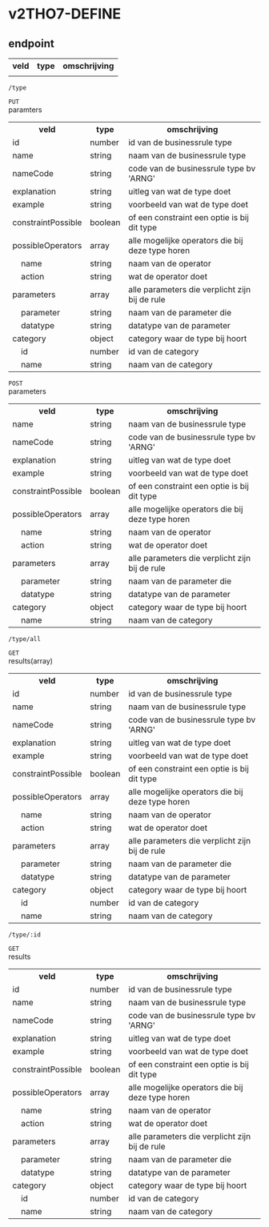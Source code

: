 # v2THO7-DEFINE

## endpoint
<table>
<tr>
    <th>veld</th>
    <th>type</th> 
    <th>omschrijving</th>
  </tr>
 <tr>
    <td></td>
    <td></td> 
    <td></td>
  </tr>
</table>


``` 
/type
```
`PUT `
<br>
paramters
<table>
<tr>
    <th>veld</th>
    <th>type</th> 
    <th>omschrijving</th>
  </tr>
 <tr>
    <td>id</td>
    <td>number</td> 
    <td>id van de businessrule type</td>
  </tr>
  <tr>
    <td>name</td>
    <td>string</td> 
    <td>naam van de businessrule type</td>
  </tr>
  <tr>
    <td>nameCode</td>
    <td>string</td> 
    <td>code van de businessrule type bv 'ARNG'</td>
  </tr>
  <tr>
    <td>explanation</td>
    <td>string</td> 
    <td>uitleg van wat de type doet</td>
  </tr>
  <tr>
    <td>example</td>
    <td>string</td> 
    <td>voorbeeld van wat de type doet</td>
  </tr>
  <tr>
    <td>constraintPossible</td>
    <td>boolean</td> 
    <td>of een constraint een optie is bij dit type</td>
  </tr>
  <tr>
    <td>possibleOperators</td>
    <td>array</td> 
    <td> alle mogelijke operators die bij deze type horen</td>
  </tr>
  <tr>
    <td>&nbsp;&nbsp;&nbsp;&nbsp;name</td>
    <td>string</td> 
    <td>naam van de operator</td>
  </tr>
  <tr>
    <td>&nbsp;&nbsp;&nbsp;&nbsp;action</td>
    <td>string</td> 
    <td>wat de operator doet</td>
  </tr>
  <tr>
    <td>parameters</td>
    <td>array</td> 
    <td> alle parameters die verplicht zijn bij de rule</td>
  </tr>
  <tr>
    <td>&nbsp;&nbsp;&nbsp;&nbsp;parameter</td>
    <td>string</td> 
    <td>naam van de parameter die</td>
  </tr>
  <tr>
    <td>&nbsp;&nbsp;&nbsp;&nbsp;datatype</td>
    <td>string</td> 
    <td>datatype van de parameter</td>
  </tr>
  <tr>
    <td>category</td>
    <td>object</td> 
    <td> category waar de type bij hoort</td>
  </tr>
  <tr>
    <td>&nbsp;&nbsp;&nbsp;&nbsp;id</td>
    <td>number</td> 
    <td>id van de category</td>
  </tr>
  <tr>
    <td>&nbsp;&nbsp;&nbsp;&nbsp;name</td>
    <td>string</td> 
    <td>naam van de category</td>
  </tr>
</table>


`POST `
<br>
parameters
<table>
<tr>
    <th>veld</th>
    <th>type</th> 
    <th>omschrijving</th>
  </tr>

  <tr>
    <td>name</td>
    <td>string</td> 
    <td>naam van de businessrule type</td>
  </tr>
  <tr>
    <td>nameCode</td>
    <td>string</td> 
    <td>code van de businessrule type bv 'ARNG'</td>
  </tr>
  <tr>
    <td>explanation</td>
    <td>string</td> 
    <td>uitleg van wat de type doet</td>
  </tr>
  <tr>
    <td>example</td>
    <td>string</td> 
    <td>voorbeeld van wat de type doet</td>
  </tr>
  <tr>
    <td>constraintPossible</td>
    <td>boolean</td> 
    <td>of een constraint een optie is bij dit type</td>
  </tr>
  <tr>
    <td>possibleOperators</td>
    <td>array</td> 
    <td> alle mogelijke operators die bij deze type horen</td>
  </tr>
  <tr>
    <td>&nbsp;&nbsp;&nbsp;&nbsp;name</td>
    <td>string</td> 
    <td>naam van de operator</td>
  </tr>
  <tr>
    <td>&nbsp;&nbsp;&nbsp;&nbsp;action</td>
    <td>string</td> 
    <td>wat de operator doet</td>
  </tr>
  <tr>
    <td>parameters</td>
    <td>array</td> 
    <td> alle parameters die verplicht zijn bij de rule</td>
  </tr>
  <tr>
    <td>&nbsp;&nbsp;&nbsp;&nbsp;parameter</td>
    <td>string</td> 
    <td>naam van de parameter die</td>
  </tr>
  <tr>
    <td>&nbsp;&nbsp;&nbsp;&nbsp;datatype</td>
    <td>string</td> 
    <td>datatype van de parameter</td>
  </tr>
  <tr>
    <td>category</td>
    <td>object</td> 
    <td> category waar de type bij hoort</td>
  </tr>
  
  <tr>
    <td>&nbsp;&nbsp;&nbsp;&nbsp;name</td>
    <td>string</td> 
    <td>naam van de category</td>
  </tr>
</table>


``` 
/type/all
```
`GET `
<br>
results(array)
<table>
<tr>
    <th>veld</th>
    <th>type</th> 
    <th>omschrijving</th>
  </tr>
 
 <tr>
    <td>id</td>
    <td>number</td> 
    <td>id van de businessrule type</td>
  </tr>
  <tr>
    <td>name</td>
    <td>string</td> 
    <td>naam van de businessrule type</td>
  </tr>
  <tr>
    <td>nameCode</td>
    <td>string</td> 
    <td>code van de businessrule type bv 'ARNG'</td>
  </tr>
  <tr>
    <td>explanation</td>
    <td>string</td> 
    <td>uitleg van wat de type doet</td>
  </tr>
  <tr>
    <td>example</td>
    <td>string</td> 
    <td>voorbeeld van wat de type doet</td>
  </tr>
  <tr>
    <td>constraintPossible</td>
    <td>boolean</td> 
    <td>of een constraint een optie is bij dit type</td>
  </tr>
  <tr>
    <td>possibleOperators</td>
    <td>array</td> 
    <td> alle mogelijke operators die bij deze type horen</td>
  </tr>
  <tr>
    <td>&nbsp;&nbsp;&nbsp;&nbsp;name</td>
    <td>string</td> 
    <td>naam van de operator</td>
  </tr>
  <tr>
    <td>&nbsp;&nbsp;&nbsp;&nbsp;action</td>
    <td>string</td> 
    <td>wat de operator doet</td>
  </tr>
  <tr>
    <td>parameters</td>
    <td>array</td> 
    <td> alle parameters die verplicht zijn bij de rule</td>
  </tr>
  <tr>
    <td>&nbsp;&nbsp;&nbsp;&nbsp;parameter</td>
    <td>string</td> 
    <td>naam van de parameter die</td>
  </tr>
  <tr>
    <td>&nbsp;&nbsp;&nbsp;&nbsp;datatype</td>
    <td>string</td> 
    <td>datatype van de parameter</td>
  </tr>
  <tr>
    <td>category</td>
    <td>object</td> 
    <td> category waar de type bij hoort</td>
  </tr>
  <tr>
    <td>&nbsp;&nbsp;&nbsp;&nbsp;id</td>
    <td>number</td> 
    <td>id van de category</td>
  </tr>
  <tr>
    <td>&nbsp;&nbsp;&nbsp;&nbsp;name</td>
    <td>string</td> 
    <td>naam van de category</td>
  </tr>
</table>

``` 
/type/:id
```
`GET `
<br>
results
<table>
<tr>
    <th>veld</th>
    <th>type</th> 
    <th>omschrijving</th>
  </tr>
 
 <tr>
    <td>id</td>
    <td>number</td> 
    <td>id van de businessrule type</td>
  </tr>
  <tr>
    <td>name</td>
    <td>string</td> 
    <td>naam van de businessrule type</td>
  </tr>
  <tr>
    <td>nameCode</td>
    <td>string</td> 
    <td>code van de businessrule type bv 'ARNG'</td>
  </tr>
  <tr>
    <td>explanation</td>
    <td>string</td> 
    <td>uitleg van wat de type doet</td>
  </tr>
  <tr>
    <td>example</td>
    <td>string</td> 
    <td>voorbeeld van wat de type doet</td>
  </tr>
  <tr>
    <td>constraintPossible</td>
    <td>boolean</td> 
    <td>of een constraint een optie is bij dit type</td>
  </tr>
  <tr>
    <td>possibleOperators</td>
    <td>array</td> 
    <td> alle mogelijke operators die bij deze type horen</td>
  </tr>
  <tr>
    <td>&nbsp;&nbsp;&nbsp;&nbsp;name</td>
    <td>string</td> 
    <td>naam van de operator</td>
  </tr>
  <tr>
    <td>&nbsp;&nbsp;&nbsp;&nbsp;action</td>
    <td>string</td> 
    <td>wat de operator doet</td>
  </tr>
  <tr>
    <td>parameters</td>
    <td>array</td> 
    <td> alle parameters die verplicht zijn bij de rule</td>
  </tr>
  <tr>
    <td>&nbsp;&nbsp;&nbsp;&nbsp;parameter</td>
    <td>string</td> 
    <td>naam van de parameter die</td>
  </tr>
  <tr>
    <td>&nbsp;&nbsp;&nbsp;&nbsp;datatype</td>
    <td>string</td> 
    <td>datatype van de parameter</td>
  </tr>
  <tr>
    <td>category</td>
    <td>object</td> 
    <td> category waar de type bij hoort</td>
  </tr>
  <tr>
    <td>&nbsp;&nbsp;&nbsp;&nbsp;id</td>
    <td>number</td> 
    <td>id van de category</td>
  </tr>
  <tr>
    <td>&nbsp;&nbsp;&nbsp;&nbsp;name</td>
    <td>string</td> 
    <td>naam van de category</td>
  </tr>
</table>
